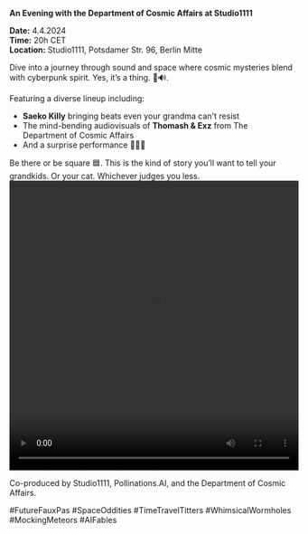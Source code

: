 **An Evening with the Department of Cosmic Affairs at Studio1111**

**Date:** 4.4.2024  
**Time:** 20h CET  
**Location:** Studio1111, Potsdamer Str. 96, Berlin Mitte

Dive into a journey through sound and space where cosmic mysteries blend with cyberpunk spirit. Yes, it’s a thing. 🎨🔊.

Featuring a diverse lineup including:  
- **Saeko Killy** bringing beats even your grandma can't resist  
- The mind-bending audiovisuals of **Thomash & Exz** from The Department of Cosmic Affairs  
- And a surprise performance 🌌🎨🎶

Be there or be square 🟦. This is the kind of story you’ll want to tell your grandkids. Or your cat. Whichever judges you less.
<video controls width="512" height="512">
  <source src="https://github.com/pollinations/pollinations/raw/master/app/src/assets/videos/doca_studio1111.mov" type="video/mp4">
  Your browser does not support the video tag.
</video>

Co-produced by Studio1111, Pollinations.AI, and the Department of Cosmic Affairs.

\#FutureFauxPas \#SpaceOddities \#TimeTravelTitters \#WhimsicalWormholes \#MockingMeteors \#AIFables
